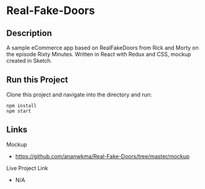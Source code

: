 # Real-Fake-Doors

## Description

A sample eCommerce app based on RealFakeDoors from Rick and Morty on the episode Rixty Minutes. Written in React with Redux and CSS, mockup created in Sketch.

## Run this Project

Clone this project and navigate into the directory and run:

```
npm install
npm start
```
## Links

Mockup

- https://github.com/ananwkma/Real-Fake-Doors/tree/master/mockup

Live Project Link

- N/A
